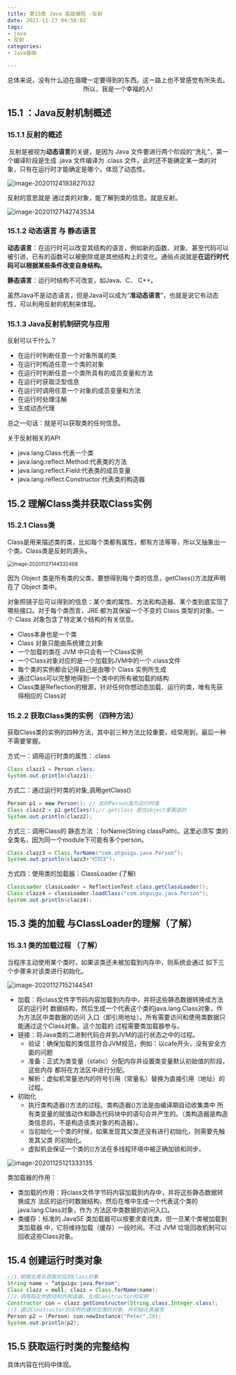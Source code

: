 ```yaml
---
title: 第15章 Java 高级编程 -反射
date: 2021-11-27 04:58:02
tags: 
- java
- 反射
categories:
- Java基础

---
```


<center>总体来说，没有什么迫在眉睫一定要得到的东西。这一路上也不曾感觉有所失去。所以，我是一个幸福的人!</center>

<!--more-->

## 15.1 ：Java反射机制概述

### 15.1.1 反射的概述

​		反射是被视为**动态语言**的关键，是因为 Java 文件要进行两个阶段的“洗礼”，第一个编译阶段是生成  .java 文件编译为 .class 文件，此时还不能确定某一类的对象，只有在运行时才能确定是哪个。体现了动态性。

![image-20201124193827032](https://gitee.com/dlutlgy/window_typora/raw/master/images/image-20201124193827032.png)

反射的意思就是 通过类的对象，能了解到类的信息。就是反射。

![image-20201127142743534](https://gitee.com/dlutlgy/window_typora/raw/master/images/image-20201127142743534.png)



### 15.1.2 动态语言 与 静态语言

**动态语言**：在运行时可以改变其结构的语言，例如新的函数、对象、甚至代码可以 被引进，已有的函数可以被删除或是其他结构上的变化。通俗点说就是**在运行时代码可以根据某些条件改变自身结构。** 

**静态语言**：运行时结构不可改变，如Java、C、 C++。

虽然Java不是动态语言，但是Java可以成为“**准动态语言**”，也就是说它有动态性，可以利用反射的机制来体现。



### 15.1.3 Java反射机制研究与应用

反射可以干什么？

+ 在运行时判断任意一个对象所属的类 
+ 在运行时构造任意一个类的对象 
+ 在运行时判断任意一个类所具有的成员变量和方法 
+ 在运行时获取泛型信息 
+ 在运行时调用任意一个对象的成员变量和方法 
+ 在运行时处理注解 
+ 生成动态代理

总之一句话：就是可以获取类的任何信息。

关于反射相关的API

+ java.lang.Class:代表一个类
+ java.lang.reflect.Method:代表类的方法
+ java.lang.reflect.Field:代表类的成员变量
+ java.lang.reflect.Constructor:代表类的构造器

## 15.2 理解Class类并获取Class实例

### 15.2.1 Class类

Class是用来描述类的类，比如每个类都有属性，都有方法等等，所以又抽象出一个类。Class类是反射的源头。

<img src="https://gitee.com/dlutlgy/window_typora/raw/master/images/image-20201127144332468.png" alt="image-20201127144332468" style="zoom: 80%;" />

因为 Object 类是所有类的父类，要想得到每个类的信息，getClass()方法就声明在了 Object 类中。

​		对象照镜子后可以得到的信息：某个类的属性、方法和构造器、某个类到底实现了哪些接口。对于每个类而言，JRE 都为其保留一个不变的 Class 类型的对象。一个 Class 对象包含了特定某个结构的有关信息。

+ Class本身也是一个类 
+ Class 对象只能由系统建立对象 
+  一个加载的类在 JVM 中只会有一个Class实例 
+  一个Class对象对应的是一个加载到JVM中的一个.class文件 
+  每个类的实例都会记得自己是由哪个 Class 实例所生成 
+  通过Class可以完整地得到一个类中的所有被加载的结构 
+  Class类是Reflection的根源，针对任何你想动态加载、运行的类，唯有先获得相应的 Class对

### 15.2.2 获取Class类的实例 （四种方法）

获取Class类的实例的四种方法，其中前三种方法比较重要，经常用到，最后一种不需要掌握。

 方式一：调用运行时类的属性：.class

```java
Class clazz1 = Person.class;
System.out.println(clazz1);
```

方式二：通过运行时类的对象,调用getClass()

```java
Person p1 = new Person(); // 此时Person类为运行时类
Class clazz2 = p1.getClass();//.getclass 是在object里面造的
System.out.println(clazz2);
```

方式三：调用Class的 静态方法 ：forName(String classPath)。这里必须写 类的全类名，因为同一个module下可能有多个person。

```java
Class clazz3 = Class.forName("com.atguigu.java.Person");
System.out.println(clazz3+"打印3");
```

方式四：使用类的加载器：ClassLoader  (了解)

```java
ClassLoader classLoader = ReflectionTest.class.getClassLoader();
Class clazz4 = classLoader.loadClass("com.atguigu.java.Person");
System.out.println(clazz4);
```



## 15.3 类的加载 与ClassLoader的理解（了解）

### 15.3.1 类的加载过程 （了解）

当程序主动使用某个类时，如果该类还未被加载到内存中，则系统会通过 如下三个步骤来对该类进行初始化。

![image-20201127152144541](https://gitee.com/dlutlgy/window_typora/raw/master/images/image-20201127152144541.png)

+ 加载：将class文件字节码内容加载到内存中，并将这些静态数据转换成方法区的运行时 数据结构，然后生成一个代表这个类的java.lang.Class对象，作为方法区中类数据的访问 入口（即引用地址）。所有需要访问和使用类数据只能通过这个Class对象。这个加载的 过程需要类加载器参与。
+ 链接：将Java类的二进制代码合并到JVM的运行状态之中的过程。
  + 验证：确保加载的类信息符合JVM规范，例如：以cafe开头，没有安全方面的问题 
  + 准备：正式为类变量（static）分配内存并设置类变量默认初始值的阶段，这些内存 都将在方法区中进行分配。 
  + 解析：虚拟机常量池内的符号引用（常量名）替换为直接引用（地址）的过程。
+ 初始化
  + 执行类构造器<clinit>()方法的过程。类构造器<clinit>()方法是由编译期自动收集类中 所有类变量的赋值动作和静态代码块中的语句合并产生的。（类构造器是构造类信息的，不是构造该类对象的构造器）。
  + 当初始化一个类的时候，如果发现其父类还没有进行初始化，则需要先触发其父类 的初始化。
  + 虚拟机会保证一个类的<clinit>()方法在多线程环境中被正确加锁和同步。



![image-20201125121333135](https://gitee.com/dlutlgy/window_typora/raw/master/images/image-20201125121333135.png)

类加载器的作用： 

+ 类加载的作用：将class文件字节码内容加载到内存中，并将这些静态数据转换成方 法区的运行时数据结构，然后在堆中生成一个代表这个类的java.lang.Class对象，作为 方法区中类数据的访问入口。 
+  类缓存：标准的 JavaSE 类加载器可以按要求查找类，但一旦某个类被加载到类加载器 中，它将维持加载（缓存）一段时间。不过 JVM 垃圾回收机制可以回收这些Class对象。



## 15.4 创建运行时类对象

```java
//1.根据全类名获取对应的Class对象 
String name = “atguigu.java.Person"; 
Class clazz = null; clazz = Class.forName(name); 
//2.调用指定参数结构的构造器，生成Constructor的实例 
Constructor con = clazz.getConstructor(String.class,Integer.class); 
//3.通过Constructor的实例创建对应类的对象，并初始化类属性 
Person p2 = (Person) con.newInstance("Peter",20); 
System.out.println(p2);
```

## 15.5 获取运行时类的完整结构

具体内容在代码中体现。